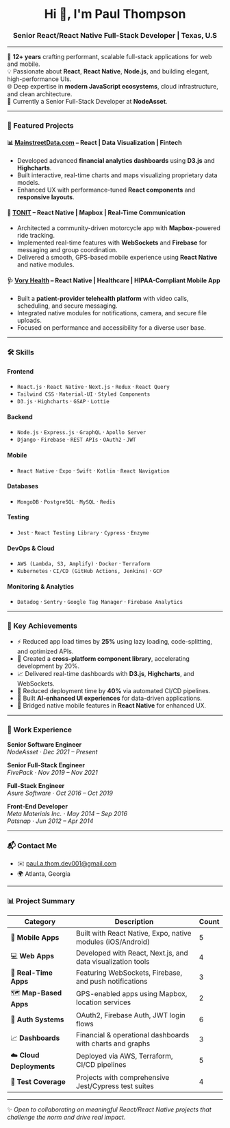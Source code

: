 <h1 align="center">Hi 👋, I'm Paul Thompson</h1>
<h3 align="center">Senior React/React Native Full-Stack Developer | Texas, U.S</h3>

---

🚀 **12+ years** crafting performant, scalable full-stack applications for web and mobile.  
💡 Passionate about **React**, **React Native**, **Node.js**, and building elegant, high-performance UIs.  
🌐 Deep expertise in **modern JavaScript ecosystems**, cloud infrastructure, and clean architecture.  
📍 Currently a Senior Full-Stack Developer at **NodeAsset**.

---

### 🧩 Featured Projects

#### 📊 [MainstreetData.com](https://mainstreetdata.com) – React | Data Visualization | Fintech
- Developed advanced **financial analytics dashboards** using **D3.js** and **Highcharts**.
- Built interactive, real-time charts and maps visualizing proprietary data models.
- Enhanced UX with performance-tuned **React components** and **responsive layouts**.

#### 🧭 [TONIT](https://apps.apple.com/ca/app/tonit/id1321053644) – React Native | Mapbox | Real-Time Communication
- Architected a community-driven motorcycle app with **Mapbox**-powered ride tracking.
- Implemented real-time features with **WebSockets** and **Firebase** for messaging and group coordination.
- Delivered a smooth, GPS-based mobile experience using **React Native** and native modules.

#### 🩺 [Vory Health](https://play.google.com/store/apps/details?id=com.voyahealth.app) – React Native | Healthcare | HIPAA-Compliant Mobile App
- Built a **patient-provider telehealth platform** with video calls, scheduling, and secure messaging.
- Integrated native modules for notifications, camera, and secure file uploads.
- Focused on performance and accessibility for a diverse user base.

---

### 🛠️ Skills

#### **Frontend**
- `React.js` · `React Native` · `Next.js` · `Redux` · `React Query`  
- `Tailwind CSS` · `Material-UI` · `Styled Components`  
- `D3.js` · `Highcharts` · `GSAP` · `Lottie`

#### **Backend**
- `Node.js` · `Express.js` · `GraphQL` · `Apollo Server`  
- `Django` · `Firebase` · `REST APIs` · `OAuth2` · `JWT`

#### **Mobile**
- `React Native` · `Expo` · `Swift` · `Kotlin` · `React Navigation`

#### **Databases**
- `MongoDB` · `PostgreSQL` · `MySQL` · `Redis`

#### **Testing**
- `Jest` · `React Testing Library` · `Cypress` · `Enzyme`

#### **DevOps & Cloud**
- `AWS (Lambda, S3, Amplify)` · `Docker` · `Terraform`  
- `Kubernetes` · `CI/CD (GitHub Actions, Jenkins)` · `GCP`

#### **Monitoring & Analytics**
- `Datadog` · `Sentry` · `Google Tag Manager` · `Firebase Analytics`

---

### 🚨 Key Achievements

- ⚡ Reduced app load times by **25%** using lazy loading, code-splitting, and optimized APIs.
- 🔧 Created a **cross-platform component library**, accelerating development by 20%.
- 📈 Delivered real-time dashboards with **D3.js**, **Highcharts**, and WebSockets.
- 🚀 Reduced deployment time by **40%** via automated CI/CD pipelines.
- 🧠 Built **AI-enhanced UI experiences** for data-driven applications.
- 📱 Bridged native mobile features in **React Native** for enhanced UX.

---

### 🏢 Work Experience

**Senior Software Engineer**  
_NodeAsset · Dec 2021 – Present_

**Senior Full-Stack Engineer**  
_FivePack · Nov 2019 – Nov 2021_

**Full-Stack Engineer**  
_Asure Software · Oct 2016 – Oct 2019_

**Front-End Developer**  
_Meta Materials Inc. · May 2014 – Sep 2016_  
_Patsnap · Jun 2012 – Apr 2014_

---

### 📬 Contact Me

- ✉️ paul.a.thom.dev001@gmail.com  
- 🌍 Atlanta, Georgia

---

### 📊 Project Summary

| Category             | Description                                                | Count |
|----------------------|------------------------------------------------------------|-------|
| 📱 **Mobile Apps**    | Built with React Native, Expo, native modules (iOS/Android) | 5    |
| 💻 **Web Apps**       | Developed with React, Next.js, and data visualization tools | 4     |
| 📡 **Real-Time Apps** | Featuring WebSockets, Firebase, and push notifications     | 3     |
| 🗺️ **Map-Based Apps** | GPS-enabled apps using Mapbox, location services           | 2     |
| 🔐 **Auth Systems**   | OAuth2, Firebase Auth, JWT login flows                     | 6     |
| 📈 **Dashboards**     | Financial & operational dashboards with charts and graphs  | 3     |
| ☁️ **Cloud Deployments** | Deployed via AWS, Terraform, CI/CD pipelines             | 5     |
| 🧪 **Test Coverage**  | Projects with comprehensive Jest/Cypress test suites       | 4     |


---

✨ _Open to collaborating on meaningful React/React Native projects that challenge the norm and drive real impact._
